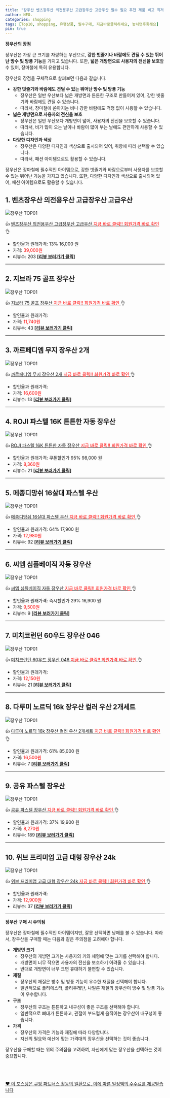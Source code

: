 ```yaml
---
title: "장우산 벤츠장우산 의전용우산 고급장우산 고급우산 필수 필요 추천 제품 비교 최저 가격 비교 장점 구매 후기 구매평"
author: NEO.
categories: shopping
tags: [Top10, shopping, 유행상품, 필수구매, 지금바로클릭하세요, 놓치면후회해요]
pin: true
---
```

**장우산의 장점**

장우산은 가장 큰 크기를 자랑하는 우산으로, **강한 빗줄기나 바람에도 견딜 수 있는 뛰어난 방수 및 방풍 기능**을 가지고 있습니다. 또한, **넓은 개방면으로 사용자의 전신을 보호**할 수 있어, 장마철에 특히 유용합니다.

장우산의 장점을 구체적으로 살펴보면 다음과 같습니다.

* **강한 빗줄기와 바람에도 견딜 수 있는 뛰어난 방수 및 방풍 기능**
    * 장우산은 일반 우산보다 넓은 개방면과 튼튼한 구조로 만들어져 있어, 강한 빗줄기와 바람에도 견딜 수 있습니다.
    * 따라서, 장마철에 쏟아지는 비나 강한 바람에도 걱정 없이 사용할 수 있습니다.
* **넓은 개방면으로 사용자의 전신을 보호**
    * 장우산은 일반 우산보다 개방면이 넓어, 사용자의 전신을 보호할 수 있습니다.
    * 따라서, 비가 많이 오는 날이나 바람이 많이 부는 날에도 편안하게 사용할 수 있습니다.
* **다양한 디자인과 색상**
    * 장우산은 다양한 디자인과 색상으로 출시되어 있어, 취향에 따라 선택할 수 있습니다.
    * 따라서, 패션 아이템으로도 활용할 수 있습니다.

장우산은 장마철에 필수적인 아이템으로, 강한 빗줄기와 바람으로부터 사용자를 보호할 수 있는 뛰어난 기능을 가지고 있습니다. 또한, 다양한 디자인과 색상으로 출시되어 있어, 패션 아이템으로도 활용할 수 있습니다.

   

## 1. 벤츠장우산 의전용우산 고급장우산 고급우산

![장우산 TOP01](https://thumbnail6.coupangcdn.com/thumbnails/remote/490x490ex/image/vendor_inventory/3239/a08a5dc5f1b9e65b0792d1ba7e69d18719edef1ea957fc4711b8d744ebd5.jpg)


👍 [벤츠장우산 의전용우산 고급장우산 고급우산 <font color=red> 지금 바로 클릭!! 회원가격 바로 확인 </font> ](https://link.coupang.com/re/AFFSDP?lptag=AF3617701&subid=GithubCoopas&pageKey=6754413026&traceid=V0-153&itemId=15808611690&vendorItemId=83020658606) 👌 


- 할인율과 원래가격: 13%  16,000   원
- 가격: <span style='color:red'>39,000원</span>
- 리뷰수: 203  [**[리뷰 보러가기 클릭]**](https://link.coupang.com/re/AFFSDP?lptag=AF3617701&subid=GithubCoopas&pageKey=6754413026&traceid=V0-153&itemId=15808611690&vendorItemId=83020658606)

---


   

## 2. 지브라 75 골프 장우산

![장우산 TOP01](https://thumbnail7.coupangcdn.com/thumbnails/remote/490x490ex/image/retail/images/2965875656742333-7226e9e6-b2a4-47c6-97a4-780c82641d2f.jpg)


👍 [지브라 75 골프 장우산 <font color=red> 지금 바로 클릭!! 회원가격 바로 확인 </font> ](https://link.coupang.com/re/AFFSDP?lptag=AF3617701&subid=GithubCoopas&pageKey=1890351069&traceid=V0-153&itemId=3211973019&vendorItemId=71199300491) 👌 


- 할인율과 원래가격: 
- 가격: <span style='color:red'>11,740원</span>
- 리뷰수: 43  [**[리뷰 보러가기 클릭]**](https://link.coupang.com/re/AFFSDP?lptag=AF3617701&subid=GithubCoopas&pageKey=1890351069&traceid=V0-153&itemId=3211973019&vendorItemId=71199300491)

---


   

## 3. 까르페디엠 무지 장우산 2개

![장우산 TOP01](https://thumbnail8.coupangcdn.com/thumbnails/remote/490x490ex/image/vendor_inventory/f8fc/4e9381b73d257b35ff649dd57e0321403a1d1e9dbf7368759b32fd451736.jpg)


👍 [까르페디엠 무지 장우산 2개 <font color=red> 지금 바로 클릭!! 회원가격 바로 확인 </font> ](https://link.coupang.com/re/AFFSDP?lptag=AF3617701&subid=GithubCoopas&pageKey=6100105267&traceid=V0-153&itemId=11425705187&vendorItemId=78528518337) 👌 


- 할인율과 원래가격: 
- 가격: <span style='color:red'>16,600원</span>
- 리뷰수: 13  [**[리뷰 보러가기 클릭]**](https://link.coupang.com/re/AFFSDP?lptag=AF3617701&subid=GithubCoopas&pageKey=6100105267&traceid=V0-153&itemId=11425705187&vendorItemId=78528518337)

---


   

## 4. ROJI 파스텔 16K 튼튼한 자동 장우산

![장우산 TOP01](https://thumbnail8.coupangcdn.com/thumbnails/remote/490x490ex/image/retail/images/400387813922-95d030cf-bded-4d16-b19c-f0023f14aeb5.jpg)


👍 [ROJI 파스텔 16K 튼튼한 자동 장우산 <font color=red> 지금 바로 클릭!! 회원가격 바로 확인 </font> ](https://link.coupang.com/re/AFFSDP?lptag=AF3617701&subid=GithubCoopas&pageKey=6568185625&traceid=V0-153&itemId=14733408369&vendorItemId=81973965278) 👌 


- 할인율과 원래가격: 쿠폰할인가 95%  98,000   원
- 가격: <span style='color:red'>8,360원</span>
- 리뷰수: 21  [**[리뷰 보러가기 클릭]**](https://link.coupang.com/re/AFFSDP?lptag=AF3617701&subid=GithubCoopas&pageKey=6568185625&traceid=V0-153&itemId=14733408369&vendorItemId=81973965278)

---


   

## 5. 메종디망쉬 16살대 파스텔 우산

![장우산 TOP01](https://thumbnail7.coupangcdn.com/thumbnails/remote/490x490ex/image/retail/images/1116062076250602-f86e84aa-62a7-4e5b-8381-2620bdb57497.jpg)


👍 [메종디망쉬 16살대 파스텔 우산 <font color=red> 지금 바로 클릭!! 회원가격 바로 확인 </font> ](https://link.coupang.com/re/AFFSDP?lptag=AF3617701&subid=GithubCoopas&pageKey=6496203673&traceid=V0-153&itemId=14282068341&vendorItemId=81527050221) 👌 


- 할인율과 원래가격: 64%  17,900   원
- 가격: <span style='color:red'>12,980원</span>
- 리뷰수: 92  [**[리뷰 보러가기 클릭]**](https://link.coupang.com/re/AFFSDP?lptag=AF3617701&subid=GithubCoopas&pageKey=6496203673&traceid=V0-153&itemId=14282068341&vendorItemId=81527050221)

---


   

## 6. 씨엠 심플베이직 자동 장우산

![장우산 TOP01](https://thumbnail10.coupangcdn.com/thumbnails/remote/490x490ex/image/retail/images/60325105857564-46863118-3e06-41c9-b5cd-1834fca86176.jpg)


👍 [씨엠 심플베이직 자동 장우산 <font color=red> 지금 바로 클릭!! 회원가격 바로 확인 </font> ](https://link.coupang.com/re/AFFSDP?lptag=AF3617701&subid=GithubCoopas&pageKey=1379447438&traceid=V0-153&itemId=2413555984&vendorItemId=70407964034) 👌 


- 할인율과 원래가격: 즉시할인가 29%  16,900   원
- 가격: <span style='color:red'>9,500원</span>
- 리뷰수: 9  [**[리뷰 보러가기 클릭]**](https://link.coupang.com/re/AFFSDP?lptag=AF3617701&subid=GithubCoopas&pageKey=1379447438&traceid=V0-153&itemId=2413555984&vendorItemId=70407964034)

---


   

## 7. 미치코런던 60우드 장우산 046

![장우산 TOP01](https://thumbnail7.coupangcdn.com/thumbnails/remote/490x490ex/image/retail/images/2006000070969918-22d8b66c-15be-497f-9653-cb523de76abc.jpg)


👍 [미치코런던 60우드 장우산 046 <font color=red> 지금 바로 클릭!! 회원가격 바로 확인 </font> ](https://link.coupang.com/re/AFFSDP?lptag=AF3617701&subid=GithubCoopas&pageKey=6429693954&traceid=V0-153&itemId=13870712858&vendorItemId=81120589912) 👌 


- 할인율과 원래가격: 
- 가격: <span style='color:red'>12,150원</span>
- 리뷰수: 21  [**[리뷰 보러가기 클릭]**](https://link.coupang.com/re/AFFSDP?lptag=AF3617701&subid=GithubCoopas&pageKey=6429693954&traceid=V0-153&itemId=13870712858&vendorItemId=81120589912)

---


   

## 8. 다루미 노르딕 16k 장우산 컬러 우산 2개세트

![장우산 TOP01](https://thumbnail9.coupangcdn.com/thumbnails/remote/490x490ex/image/vendor_inventory/22ac/15f3bbe61f908c6d1630b00466eb60fe213fc43a50399f08cc5f7accebcd.jpg)


👍 [다루미 노르딕 16k 장우산 컬러 우산 2개세트 <font color=red> 지금 바로 클릭!! 회원가격 바로 확인 </font> ](https://link.coupang.com/re/AFFSDP?lptag=AF3617701&subid=GithubCoopas&pageKey=7180970875&traceid=V0-153&itemId=18110995861&vendorItemId=85262632048) 👌 


- 할인율과 원래가격: 61%  85,000   원
- 가격: <span style='color:red'>16,500원</span>
- 리뷰수: 7  [**[리뷰 보러가기 클릭]**](https://link.coupang.com/re/AFFSDP?lptag=AF3617701&subid=GithubCoopas&pageKey=7180970875&traceid=V0-153&itemId=18110995861&vendorItemId=85262632048)

---


   

## 9. 공유 파스텔 장우산

![장우산 TOP01](https://thumbnail6.coupangcdn.com/thumbnails/remote/490x490ex/image/retail/images/2023/03/16/11/0/43a83905-6663-47a2-b4fc-ab3c4f368fa0.jpg)


👍 [공유 파스텔 장우산 <font color=red> 지금 바로 클릭!! 회원가격 바로 확인 </font> ](https://link.coupang.com/re/AFFSDP?lptag=AF3617701&subid=GithubCoopas&pageKey=7201094704&traceid=V0-153&itemId=18202699947&vendorItemId=85351106971) 👌 


- 할인율과 원래가격: 37%  19,900   원
- 가격: <span style='color:red'>8,270원</span>
- 리뷰수: 189  [**[리뷰 보러가기 클릭]**](https://link.coupang.com/re/AFFSDP?lptag=AF3617701&subid=GithubCoopas&pageKey=7201094704&traceid=V0-153&itemId=18202699947&vendorItemId=85351106971)

---


   

## 10. 위브 프리미엄 고급 대형 장우산 24k

![장우산 TOP01](https://thumbnail6.coupangcdn.com/thumbnails/remote/490x490ex/image/retail/images/2329949763878263-c2da23e5-2b25-45ac-924f-1e489de7f16a.jpg)


👍 [위브 프리미엄 고급 대형 장우산 24k <font color=red> 지금 바로 클릭!! 회원가격 바로 확인 </font> ](https://link.coupang.com/re/AFFSDP?lptag=AF3617701&subid=GithubCoopas&pageKey=6572722541&traceid=V0-153&itemId=14759918487&vendorItemId=82000206085) 👌 


- 할인율과 원래가격: 
- 가격: <span style='color:red'>12,900원</span>
- 리뷰수: 37  [**[리뷰 보러가기 클릭]**](https://link.coupang.com/re/AFFSDP?lptag=AF3617701&subid=GithubCoopas&pageKey=6572722541&traceid=V0-153&itemId=14759918487&vendorItemId=82000206085)

---
**장우산 구매 시 주의점**

장우산은 장마철에 필수적인 아이템이지만, 잘못 선택하면 낭패를 볼 수 있습니다. 따라서, 장우산을 구매할 때는 다음과 같은 주의점을 고려해야 합니다.

* **개방면 크기**
    * 장우산의 개방면 크기는 사용자의 키와 체형에 맞는 크기를 선택해야 합니다.
    * 개방면이 너무 작으면 사용자의 전신을 보호하기 어려울 수 있습니다.
    * 반대로 개방면이 너무 크면 휴대하기 불편할 수 있습니다.
* **재질**
    * 장우산의 재질은 방수 및 방풍 기능이 우수한 재질을 선택해야 합니다.
    * 일반적으로 폴리에스터, 폴리우레탄, 나일론 재질의 장우산이 방수 및 방풍 기능이 우수합니다.
* **구조**
    * 장우산의 구조는 튼튼하고 내구성이 좋은 구조를 선택해야 합니다.
    * 일반적으로 뼈대가 튼튼하고, 관절이 부드럽게 움직이는 장우산이 내구성이 좋습니다.
* **가격**
    * 장우산의 가격은 기능과 재질에 따라 다양합니다.
    * 자신의 필요와 예산에 맞는 가격대의 장우산을 선택하는 것이 좋습니다.

장우산을 구매할 때는 위의 주의점을 고려하여, 자신에게 맞는 장우산을 선택하는 것이 중요합니다.<br><br><br><br><br> [ ❤  이 포스팅은 쿠팡 파트너스 활동의 일환으로, 이에 따른 일정액의 수수료를 제공받습니다](https://link.coupang.com/a/bcEFyh)